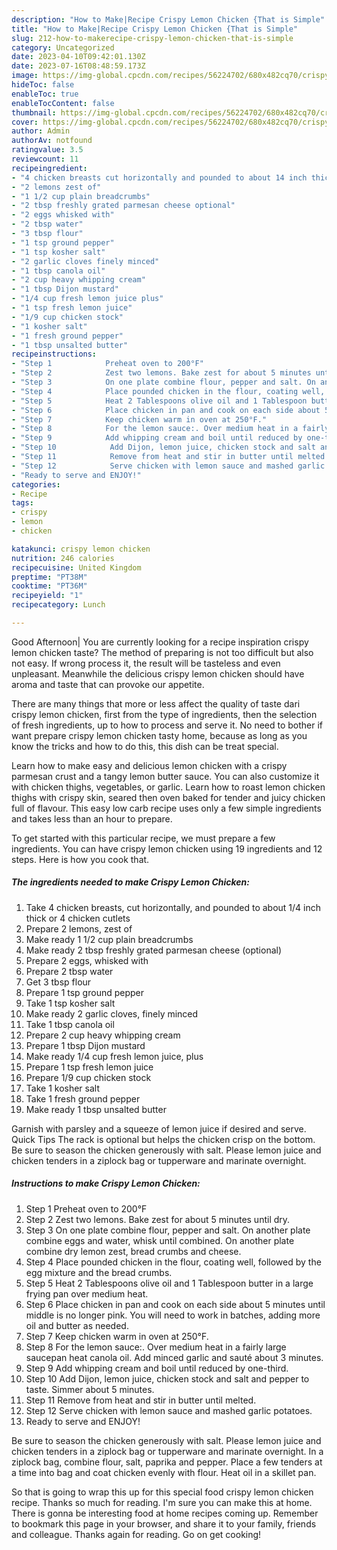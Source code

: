 ```yaml
---
description: "How to Make|Recipe Crispy Lemon Chicken {That is Simple"
title: "How to Make|Recipe Crispy Lemon Chicken {That is Simple"
slug: 212-how-to-makerecipe-crispy-lemon-chicken-that-is-simple
category: Uncategorized
date: 2023-04-10T09:42:01.130Z
date: 2023-07-16T08:48:59.173Z
image: https://img-global.cpcdn.com/recipes/56224702/680x482cq70/crispy-lemon-chicken-recipe-main-photo.jpg
hideToc: false
enableToc: true
enableTocContent: false
thumbnail: https://img-global.cpcdn.com/recipes/56224702/680x482cq70/crispy-lemon-chicken-recipe-main-photo.jpg
cover: https://img-global.cpcdn.com/recipes/56224702/680x482cq70/crispy-lemon-chicken-recipe-main-photo.jpg
author: Admin
authorAv: notfound
ratingvalue: 3.5
reviewcount: 11
recipeingredient:
- "4 chicken breasts cut horizontally and pounded to about 14 inch thick or 4 chicken cutlets"
- "2 lemons zest of"
- "1 1/2 cup plain breadcrumbs"
- "2 tbsp freshly grated parmesan cheese optional"
- "2 eggs whisked with"
- "2 tbsp water"
- "3 tbsp flour"
- "1 tsp ground pepper"
- "1 tsp kosher salt"
- "2 garlic cloves finely minced"
- "1 tbsp canola oil"
- "2 cup heavy whipping cream"
- "1 tbsp Dijon mustard"
- "1/4 cup fresh lemon juice plus"
- "1 tsp fresh lemon juice"
- "1/9 cup chicken stock"
- "1 kosher salt"
- "1 fresh ground pepper"
- "1 tbsp unsalted butter"
recipeinstructions:
- "Step 1            Preheat oven to 200°F"
- "Step 2            Zest two lemons. Bake zest for about 5 minutes until dry."
- "Step 3            On one plate combine flour, pepper and salt. On another plate combine eggs and water, whisk until combined. On another plate combine dry lemon zest, bread crumbs and cheese."
- "Step 4            Place pounded chicken in the flour, coating well, followed by the egg mixture and the bread crumbs."
- "Step 5            Heat 2 Tablespoons olive oil and 1 Tablespoon butter in a large frying pan over medium heat."
- "Step 6            Place chicken in pan and cook on each side about 5 minutes until middle is no longer pink. You will need to work in batches, adding more oil and butter as needed."
- "Step 7            Keep chicken warm in oven at 250°F."
- "Step 8            For the lemon sauce:. Over medium heat in a fairly large saucepan heat canola oil. Add minced garlic and sauté about 3 minutes."
- "Step 9            Add whipping cream and boil until reduced by one-third."
- "Step 10            Add Dijon, lemon juice, chicken stock and salt and pepper to taste. Simmer about 5 minutes."
- "Step 11            Remove from heat and stir in butter until melted."
- "Step 12            Serve chicken with lemon sauce and mashed garlic potatoes."
- "Ready to serve and ENJOY!"
categories:
- Recipe
tags:
- crispy
- lemon
- chicken

katakunci: crispy lemon chicken 
nutrition: 246 calories
recipecuisine: United Kingdom
preptime: "PT38M"
cooktime: "PT36M"
recipeyield: "1"
recipecategory: Lunch

---
```



Good Afternoon| You are currently looking for a recipe inspiration crispy lemon chicken taste? The method of preparing is not too difficult but also not easy. If wrong process it, the result will be tasteless and even unpleasant. Meanwhile the delicious crispy lemon chicken should have aroma and taste that can provoke our appetite.






There are many things that more or less affect the quality of taste dari crispy lemon chicken, first from the type of ingredients, then the selection of fresh ingredients, up to how to process and serve it. No need to bother if want prepare crispy lemon chicken tasty home, because as long as you know the tricks and how to do this, this dish can be treat  special.


Learn how to make easy and delicious lemon chicken with a crispy parmesan crust and a tangy lemon butter sauce. You can also customize it with chicken thighs, vegetables, or garlic. Learn how to roast lemon chicken thighs with crispy skin, seared then oven baked for tender and juicy chicken full of flavour. This easy low carb recipe uses only a few simple ingredients and takes less than an hour to prepare.


To get started with this particular recipe, we must prepare a few ingredients. You can have crispy lemon chicken using 19 ingredients and 12 steps. Here is how you cook that.

<!--inarticleads1-->

##### The ingredients needed to make Crispy Lemon Chicken:

1. Take 4 chicken breasts, cut horizontally, and pounded to about 1/4 inch thick or 4 chicken cutlets
1. Prepare 2 lemons, zest of
1. Make ready 1 1/2 cup plain breadcrumbs
1. Make ready 2 tbsp freshly grated parmesan cheese (optional)
1. Prepare 2 eggs, whisked with
1. Prepare 2 tbsp water
1. Get 3 tbsp flour
1. Prepare 1 tsp ground pepper
1. Take 1 tsp kosher salt
1. Make ready 2 garlic cloves, finely minced
1. Take 1 tbsp canola oil
1. Prepare 2 cup heavy whipping cream
1. Prepare 1 tbsp Dijon mustard
1. Make ready 1/4 cup fresh lemon juice, plus
1. Prepare 1 tsp fresh lemon juice
1. Prepare 1/9 cup chicken stock
1. Take 1 kosher salt
1. Take 1 fresh ground pepper
1. Make ready 1 tbsp unsalted butter


Garnish with parsley and a squeeze of lemon juice if desired and serve. Quick Tips The rack is optional but helps the chicken crisp on the bottom. Be sure to season the chicken generously with salt. Please lemon juice and chicken tenders in a ziplock bag or tupperware and marinate overnight. 

<!--inarticleads2-->

##### Instructions to make Crispy Lemon Chicken:

1. Step 1            Preheat oven to 200°F
1. Step 2            Zest two lemons. Bake zest for about 5 minutes until dry.
1. Step 3            On one plate combine flour, pepper and salt. On another plate combine eggs and water, whisk until combined. On another plate combine dry lemon zest, bread crumbs and cheese.
1. Step 4            Place pounded chicken in the flour, coating well, followed by the egg mixture and the bread crumbs.
1. Step 5            Heat 2 Tablespoons olive oil and 1 Tablespoon butter in a large frying pan over medium heat.
1. Step 6            Place chicken in pan and cook on each side about 5 minutes until middle is no longer pink. You will need to work in batches, adding more oil and butter as needed.
1. Step 7            Keep chicken warm in oven at 250°F.
1. Step 8            For the lemon sauce:. Over medium heat in a fairly large saucepan heat canola oil. Add minced garlic and sauté about 3 minutes.
1. Step 9            Add whipping cream and boil until reduced by one-third.
1. Step 10            Add Dijon, lemon juice, chicken stock and salt and pepper to taste. Simmer about 5 minutes.
1. Step 11            Remove from heat and stir in butter until melted.
1. Step 12            Serve chicken with lemon sauce and mashed garlic potatoes.
1. Ready to serve and ENJOY!

Be sure to season the chicken generously with salt. Please lemon juice and chicken tenders in a ziplock bag or tupperware and marinate overnight. In a ziplock bag, combine flour, salt, paprika and pepper. Place a few tenders at a time into bag and coat chicken evenly with flour. Heat oil in a skillet pan. 

So that is going to wrap this up for this special food crispy lemon chicken recipe. Thanks so much for reading. I'm sure you can make this at home. There is gonna be interesting food at home recipes coming up. Remember to bookmark this page in your browser, and share it to your family, friends and colleague. Thanks again for reading. Go on get cooking!

